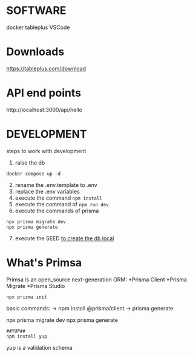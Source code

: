 # SOFTWARE

docker
tableplus
VSCode

# Downloads

https://tableplus.com/download

# API end points

http://localhost:3000/api/hello

# DEVELOPMENT

steps to work with development

1. raise the db

```
docker compose up -d
```

2. rename the .env.template to .env
3. replace the .env variables
4. execute the command `npm install`
5. execute the command of `npm run dev`
6. execute the commands of prisma

```
npx prisma migrate dev
npx prisma generate
```

7. execute the SEED [to create the db local](localhost:3000/api/seed)

# What's Primsa

Primsa is an open_source next-generation ORM:
*Prisma Client
*Prisma Migrate
\*Prisma Studio

```
npx prisma init
```

basic commands:
-> npm install @prisma/client
-> prisma generate

npx prisma migrate dev
npx prisma generate

```
##YUP##
npm install yup
```

yup is a validation schema

